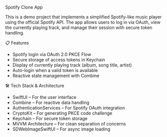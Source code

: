 Spotify Clone App

This is a demo project that implements a simplified Spotify-like music player using the official Spotify API. The app allows users to log in via OAuth, view the currently playing track, and manage their session with secure token handling.

📋 Features

- Spotify login via OAuth 2.0 PKCE Flow
- Secure storage of access tokens in Keychain
- Display of currently playing track (album, song title, artist)
- Auto-login when a valid token is available
- Reactive state management with Combine

🛠️ Tech Stack & Architecture

- SwiftUI – For the user interface
- Combine – For reactive data handling
- AuthenticationServices – For Spotify OAuth integration
- CryptoKit – For generating PKCE code challenge
- Keychain – For secure token storage
- MVVM Architecture – For clean separation of concerns
- SDWebImageSwiftUI – For async image loading
